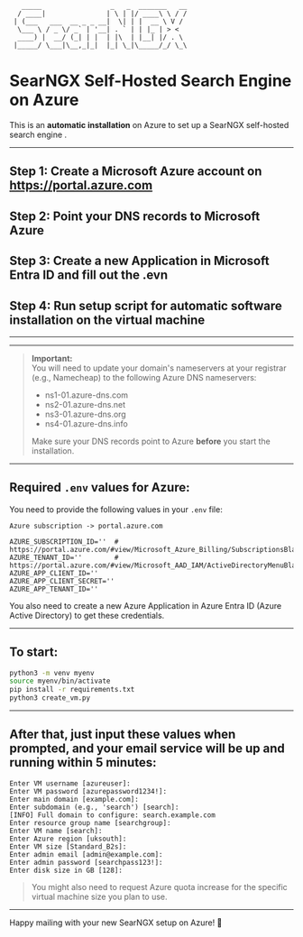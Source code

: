 ```
   _____                 _   _  _______   __
  / ____|               | \ | |/ ____\ \ / /
 | (___   ___  __ _ _ __|  \| | |  __ \ V /
  \___ \ / _ \/ _` | '__| . ` | | |_ | > <
  ____) |  __/ (_| | |  | |\  | |__| |/ . \
 |_____/ \___|\__,_|_|  |_| \_|\_____/_/ \_\

```

# SearNGX Self-Hosted Search Engine on Azure

This is an **automatic installation** on Azure to set up a SearNGX self-hosted search engine .

---

## Step 1: Create a Microsoft Azure account on https://portal.azure.com

## Step 2: Point your DNS records to Microsoft Azure

## Step 3: Create a new Application in Microsoft Entra ID and fill out the .evn

## Step 4: Run setup script for automatic software installation on the virtual machine

---

---

> **Important:**  
> You will need to update your domain's nameservers at your registrar (e.g., Namecheap) to the following Azure DNS nameservers:
>
> - ns1-01.azure-dns.com
> - ns2-01.azure-dns.net
> - ns3-01.azure-dns.org
> - ns4-01.azure-dns.info
>
> Make sure your DNS records point to Azure **before** you start the installation.

---

## Required `.env` values for Azure:

You need to provide the following values in your `.env` file:

```
Azure subscription -> portal.azure.com

AZURE_SUBSCRIPTION_ID=''  # https://portal.azure.com/#view/Microsoft_Azure_Billing/SubscriptionsBladeV2
AZURE_TENANT_ID=''        # https://portal.azure.com/#view/Microsoft_AAD_IAM/ActiveDirectoryMenuBlade/~/Overview
AZURE_APP_CLIENT_ID=''
AZURE_APP_CLIENT_SECRET=''
AZURE_APP_TENANT_ID=''
```

You also need to create a new Azure Application in Azure Entra ID (Azure Active Directory) to get these credentials.

---

## To start:

```bash
python3 -m venv myenv
source myenv/bin/activate
pip install -r requirements.txt
python3 create_vm.py
```

---

## After that, just input these values when prompted, and your email service will be up and running within 5 minutes:

```
Enter VM username [azureuser]:
Enter VM password [azurepassword1234!]:
Enter main domain [example.com]:
Enter subdomain (e.g., 'search') [search]:
[INFO] Full domain to configure: search.example.com
Enter resource group name [searchgroup]:
Enter VM name [search]:
Enter Azure region [uksouth]:
Enter VM size [Standard_B2s]:
Enter admin email [admin@example.com]:
Enter admin password [searchpass123!]:
Enter disk size in GB [128]:
```

> You might also need to request Azure quota increase for the specific virtual machine size you plan to use.

---

Happy mailing with your new SearNGX setup on Azure! 🚀
